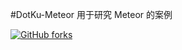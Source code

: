 #DotKu-Meteor
用于研究 Meteor 的案例

[![GitHub forks](https://img.shields.io/github/forks/badges/shields.svg?style=social&label=Fork)](https://github.com/dotku/meteor-dotku)
